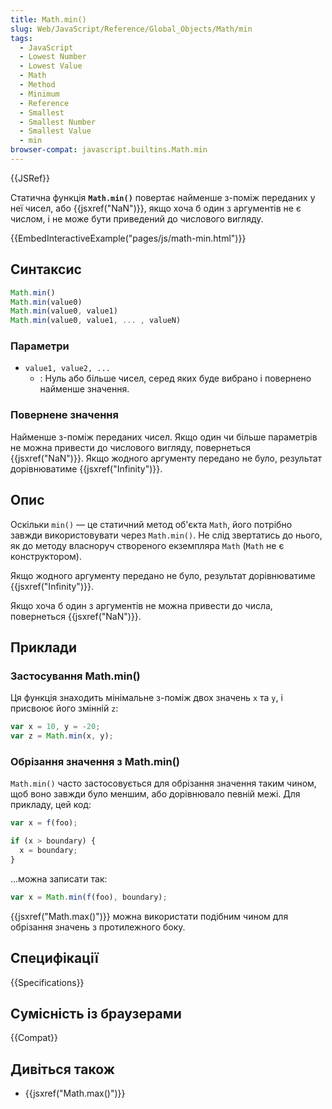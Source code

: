 ```yaml
---
title: Math.min()
slug: Web/JavaScript/Reference/Global_Objects/Math/min
tags:
  - JavaScript
  - Lowest Number
  - Lowest Value
  - Math
  - Method
  - Minimum
  - Reference
  - Smallest
  - Smallest Number
  - Smallest Value
  - min
browser-compat: javascript.builtins.Math.min
---
```

{{JSRef}}

Статична функція **`Math.min()`** повертає найменше з-поміж переданих у неї чисел, або {{jsxref("NaN")}}, якщо хоча б один з аргументів не є числом, і не може бути приведений до числового вигляду.

{{EmbedInteractiveExample("pages/js/math-min.html")}}

## Синтаксис

```js
Math.min()
Math.min(value0)
Math.min(value0, value1)
Math.min(value0, value1, ... , valueN)
```

### Параметри

- `value1, value2, ...`
  - : Нуль або більше чисел, серед яких буде вибрано і повернено найменше значення.

### Повернене значення

Найменше з-поміж переданих чисел. Якщо один чи більше параметрів не можна привести до числового вигляду, повернеться {{jsxref("NaN")}}. Якщо жодного аргументу передано не було, результат дорівнюватиме {{jsxref("Infinity")}}.

## Опис

Оскільки `min()` — це статичний метод об'єкта `Math`, його потрібно завжди використовувати через `Math.min()`. Не слід звертатись до нього, як до методу власноруч створеного екземпляра `Math` (`Math` не є конструктором).

Якщо жодного аргументу передано не було, результат дорівнюватиме {{jsxref("Infinity")}}.

Якщо хоча б один з аргументів не можна привести до числа, повернеться {{jsxref("NaN")}}.

## Приклади

### Застосування Math.min()

Ця функція знаходить мінімальне з-поміж двох значень `x` та `y`, і присвоює його змінній `z`:

```js
var x = 10, y = -20;
var z = Math.min(x, y);
```

### Обрізання значення з Math.min()

`Math.min()` часто застосовується для обрізання значення таким чином, щоб воно завжди було меншим, або дорівнювало певній межі. Для прикладу, цей код:

```js
var x = f(foo);

if (x > boundary) {
  x = boundary;
}
```

...можна записати так:

```js
var x = Math.min(f(foo), boundary);
```

{{jsxref("Math.max()")}} можна використати подібним чином для обрізання значень з протилежного боку.

## Специфікації

{{Specifications}}

## Сумісність із браузерами

{{Compat}}

## Дивіться також

- {{jsxref("Math.max()")}}
